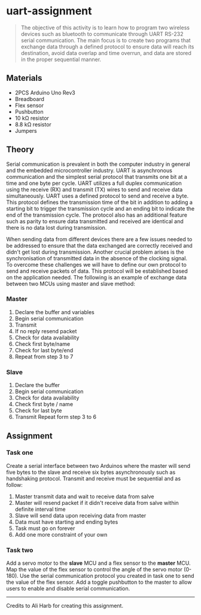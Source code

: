 # uart-assignment

> The objective of this activity is to learn how to program two wireless
> devices such as bluetooth to communicate through UART RS-232 serial
> communication.  The main focus is to create two programs that exchange data
> through a defined protocol to ensure data will reach its destination, avoid
> data overlap and time overrun, and data are stored in the proper sequential
> manner.


## Materials

* 2PCS Arduino Uno Rev3
* Breadboard
* Flex sensor
* Pushbutton
* 10 kΩ resistor
* 8.8 kΩ resistor
* Jumpers


## Theory

Serial communication is prevalent in both the computer industry in general and
the embedded microcontroller industry.  UART is asynchronous communication and
the simplest serial protocol that transmits one bit at a time and one byte per
cycle.  UART utilizes a full duplex communication using the receive (RX) and
transmit (TX) wires to send and receive data simultaneously.  UART uses
a defined protocol to send and receive a byte.  This protocol defines the
transmission time of the bit in addition to adding a starting bit to trigger
the transmission cycle and an ending bit to indicate the end of the
transmission cycle.  The protocol also has an additional feature such as parity
to ensure data transmitted and received are identical and there is no data lost
during transmission.

When sending data from different devices there are a few issues needed to be
addressed to ensure that the data exchanged are correctly received and didn't
get lost during transmission.  Another crucial problem arises is the
synchronisation of transmitted data in the absence of the clocking signal.  To
overcome these challenges we will have to define our own protocol to send and
receive packets of data.  This protocol will be established based on the
application needed.  The following is an example of exchange data between two
MCUs using master and slave method:

### Master

1. Declare the buffer and variables
2. Begin serial communication
3. Transmit
4. If no reply resend packet
5. Check for data availability
6. Check first byte/name
7. Check for last byte/end
8. Repeat from step 3 to 7

### Slave

1. Declare the buffer
3. Begin serial communication
3. Check for data availability
4. Check first byte / name
5. Check for last byte
6. Transmit Repeat form step 3 to 6


## Assignment

### Task one

Create a serial interface between two Arduinos where the master will send five
bytes to the slave and receive six bytes asynchronously such as handshaking
protocol.  Transmit and receive must be sequential and as follow:

1. Master transmit data and wait to receive data from salve
2. Master will resend packet if it didn't receive data from salve within
   definite interval time
3. Slave will send data upon receiving data from master
4. Data must have starting and ending bytes
5. Task must go on forever
6. Add one more constraint of your own

### Task two

Add a servo motor to the **slave** MCU and a flex sensor to the **master** MCU.
Map the value of the flex sensor to control the angle of the servo motor
(0-180).  Use the serial communication protocol you created in task one to send
the value of the flex sensor.  Add a toggle pushbutton to the master to allow
users to enable and disable serial communication.


---

Credits to Ali Harb for creating this assignment.
